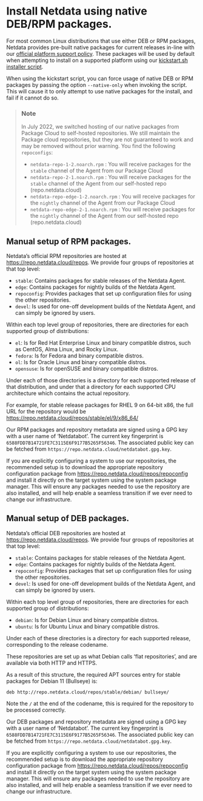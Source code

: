 <!--
title: "Install Netdata using native DEB/RPM packages."
description: "Instructions for how to install Netdata using native DEB or RPM packages."
custom_edit_url: "https://github.com/netdata/netdata/edit/master/packaging/installer/methods/packages.md"
sidebar_label: "Native DEB/RPM packages"
learn_status: "Published"
learn_rel_path: "Installation/Installation methods"
sidebar_position: 20
-->

# Install Netdata using native DEB/RPM packages.

For most common Linux distributions that use either DEB or RPM packages, Netdata provides pre-built native packages
for current releases in-line with
our [official platform support policy](https://github.com/netdata/netdata/blob/master/packaging/PLATFORM_SUPPORT.md).
These packages will be used by default when attempting to install on a supported platform using our
[kickstart.sh installer script](https://github.com/netdata/netdata/blob/master/packaging/installer/methods/kickstart.md).

When using the kickstart script, you can force usage of native DEB or RPM packages by passing the option
`--native-only` when invoking the script. This will cause it to only attempt to use native packages for the install,
and fail if it cannot do so.



> ### Note
> 
> In July 2022, we switched hosting of our native packages from Package Cloud to self-hosted repositories.
> We still maintain the Package cloud repositories, but they are not guaranteed to work and may be removed 
> without prior warning. 
> You find the following `repoconfigs`:
>
> - `netdata-repo-1-2.noarch.rpm` : You will receive packages for the `stable` channel of the Agent from our Package Cloud 
> - `netdata-repo-2-1.noarch.rpm` : You will receive packages for the `stable` channel of the Agent from our self-hosted repo (repo.netdata.cloud)
> - `netdata-repo-edge-1-2.noarch.rpm` : You will receive packages for the `nightly` channel of the Agent from our Package Cloud 
> - `netdata-repo-edge-2-1.noarch.rpm` : You will receive packages for the `nightly` channel of the Agent from our self-hosted repo (repo.netdata.cloud)


## Manual setup of RPM packages.

Netdata’s official RPM repositories are hosted at https://repo.netdata.cloud/repos. We provide four groups of
repositories at that top level:

- `stable`: Contains packages for stable releases of the Netdata Agent.
- `edge`: Contains packages for nightly builds of the Netdata Agent.
- `repoconfig`: Provides packages that set up configuration files for using the other repositories.
- `devel`: Is used for one-off development builds of the Netdata Agent, and can simply be ignored by users.

Within each top level group of repositories, there are directories for each supported group of distributions:

- `el`: Is for Red Hat Enterprise Linux and binary compatible distros, such as CentOS, Alma Linux, and Rocky Linux.
- `fedora`: Is for Fedora and binary compatible distros.
- `ol`: Is for Oracle Linux and binary compatible distros.
- `opensuse`: Is for openSUSE and binary compatible distros.

Under each of those directories is a directory for each supported release of that distribution, and under that a
directory for each supported CPU architecture which contains the actual repository.

For example, for stable release packages for RHEL 9 on 64-bit x86, the full URL for the repository would be
https://repo.netdata.cloud/repos/stable/el/9/x86_64/

Our RPM packages and repository metadata are signed using a GPG key with a user name of ‘Netdatabot’. The
current key fingerprint is `6588FDD7B14721FE7C3115E6F9177B5265F56346`. The associated public key can be fetched from
`https://repo.netdata.cloud/netdatabot.gpg.key`.

If you are explicitly configuring a system to use our repositories, the recommended setup is to download the
appropriate repository configuration package from https://repo.netdata.cloud/repos/repoconfig and install it
directly on the target system using the system package manager. This will ensure any packages needed to use the
repository are also installed, and will help enable a seamless transition if we ever need to change our infrastructure.

## Manual setup of DEB packages.

Netdata’s official DEB repositories are hosted at https://repo.netdata.cloud/repos. We provide four groups of
repositories at that top level:

- `stable`: Contains packages for stable releases of the Netdata Agent.
- `edge`: Contains packages for nightly builds of the Netdata Agent.
- `repoconfig`: Provides packages that set up configuration files for using the other repositories.
- `devel`: Is used for one-off development builds of the Netdata Agent, and can simply be ignored by users.

Within each top level group of repositories, there are directories for each supported group of distributions:

- `debian`: Is for Debian Linux and binary compatible distros.
- `ubuntu`: Is for Ubuntu Linux and binary compatible distros.

Under each of these directories is a directory for each supported release, corresponding to the release codename.

These repositories are set up as what Debian calls ‘flat repositories’, and are available via both HTTP and HTTPS.

As a result of this structure, the required APT sources entry for stable packages for Debian 11 (Bullseye) is:

```
deb http://repo.netdata.cloud/repos/stable/debian/ bullseye/
```

Note the `/` at the end of the codename, this is required for the repository to be processed correctly.

Our DEB packages and repository metadata are signed using a GPG key with a user name of ‘Netdatabot’. The
current key fingerprint is `6588FDD7B14721FE7C3115E6F9177B5265F56346`. The associated public key can be fetched from
`https://repo.netdata.cloud/netdatabot.gpg.key`.

If you are explicitly configuring a system to use our repositories, the recommended setup is to download the
appropriate repository configuration package from https://repo.netdata.cloud/repos/repoconfig and install it
directly on the target system using the system package manager. This will ensure any packages needed to use the
repository are also installed, and will help enable a seamless transition if we ever need to change our infrastructure.
